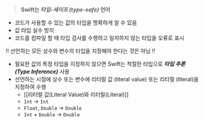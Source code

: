 >**Swift는 _타입-세이프 (type-safe)_ 언어**
- 코드가 사용할 수 있는 값의 타입을 명확하게 알 수 있음
- 값 타입 실수 방지
- 코드를 컴파일 할 때 타입 검사를 수행하고 일치하지 않는 타입을 오류로 표시

‼️ 선언하는 모든 상수와 변수의 타입을 지정해야 한다는 것은 아님 ‼️
- 필요한 값의 특정 타입을 지정하지 않으면 Swift는 적절한 타입으로 **_타입 추론 (Type Inference)_** 사용
- 선언하는 시점에 상수 또는 변수에 리터럴 값 (literal value) 또는 리터럴 (literal)을 지정하여 수행
	- [[리터럴 값(Literal Value)와 리터럴(Literal)]]
	- `Int` -> `Int`
	- `Float`, `Double` -> `Double`
	- `Int` + `Double` -> `Double`
	